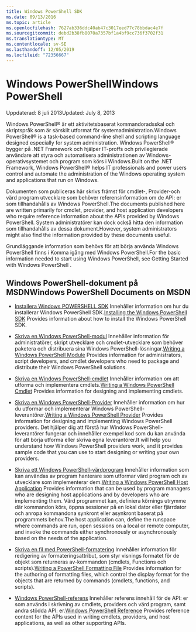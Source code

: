 ```yaml
---
title: Windows PowerShell SDK
ms.date: 09/13/2016
ms.topic: article
ms.openlocfilehash: 7627ab336ddc40ab47c3017eed77c78bbdac4e7f
ms.sourcegitcommit: debd2b38fb8070a7357bf1a4bf9cc736f3702f31
ms.translationtype: MT
ms.contentlocale: sv-SE
ms.lasthandoff: 12/05/2019
ms.locfileid: "72356667"
---
```

# <a name="windows-powershell"></a><span data-ttu-id="58d07-102">Windows PowerShell</span><span class="sxs-lookup"><span data-stu-id="58d07-102">Windows PowerShell</span></span>

<span data-ttu-id="58d07-103">Uppdaterad: 8 juli 2013</span><span class="sxs-lookup"><span data-stu-id="58d07-103">Updated: July 8, 2013</span></span>

<span data-ttu-id="58d07-104">Windows PowerShell® är ett aktivitetsbaserat kommandoradsskal och skriptspråk som är särskilt utformat för systemadministration.</span><span class="sxs-lookup"><span data-stu-id="58d07-104">Windows PowerShell® is a task-based command-line shell and scripting language designed especially for system administration.</span></span> <span data-ttu-id="58d07-105">Windows PowerShell® bygger på .NET Framework och hjälper IT-proffs och privilegierade användare att styra och automatisera administrationen av Windows-operativsystemet och program som körs i Windows.</span><span class="sxs-lookup"><span data-stu-id="58d07-105">Built on the .NET Framework, Windows PowerShell® helps IT professionals and power users control and automate the administration of the Windows operating system and applications that run on Windows.</span></span>

<span data-ttu-id="58d07-106">Dokumenten som publiceras här skrivs främst för cmdlet-, Provider-och värd program utvecklare som behöver referensinformation om de API: er som tillhandahålls av Windows PowerShell.</span><span class="sxs-lookup"><span data-stu-id="58d07-106">The documents published here are written primarily for cmdlet, provider, and host application developers who require reference information about the APIs provided by Windows PowerShell.</span></span>
<span data-ttu-id="58d07-107">System administratörer kan dock också hitta den information som tillhandahålls av dessa dokument.</span><span class="sxs-lookup"><span data-stu-id="58d07-107">However, system administrators might also find the information provided by these documents useful.</span></span>

<span data-ttu-id="58d07-108">Grundläggande information som behövs för att börja använda Windows PowerShell finns i Komma igång med Windows PowerShell.</span><span class="sxs-lookup"><span data-stu-id="58d07-108">For the basic information needed to start using Windows PowerShell, see Getting Started with Windows PowerShell .</span></span>

## <a name="windows-powershell-documents-on-msdn"></a><span data-ttu-id="58d07-109">Windows PowerShell-dokument på MSDN</span><span class="sxs-lookup"><span data-stu-id="58d07-109">Windows PowerShell Documents on MSDN</span></span>

- <span data-ttu-id="58d07-110">[Installera Windows POWERSHELL SDK](./installing-the-windows-powershell-sdk.md) Innehåller information om hur du installerar Windows PowerShell SDK.</span><span class="sxs-lookup"><span data-stu-id="58d07-110">[Installing the Windows PowerShell SDK](./installing-the-windows-powershell-sdk.md) Provides information about how to install the Windows PowerShell SDK.</span></span>

- <span data-ttu-id="58d07-111">[Skriva en Windows PowerShell-modul](./module/writing-a-windows-powershell-module.md) Innehåller information för administratörer, skript utvecklare och cmdlet-utvecklare som behöver paketera och distribuera sina Windows PowerShell-lösningar.</span><span class="sxs-lookup"><span data-stu-id="58d07-111">[Writing a Windows PowerShell Module](./module/writing-a-windows-powershell-module.md) Provides information for administrators, script developers, and cmdlet developers who need to package and distribute their Windows PowerShell solutions.</span></span>

- <span data-ttu-id="58d07-112">[Skriva en Windows PowerShell-cmdlet](./cmdlet/writing-a-windows-powershell-cmdlet.md) Innehåller information om att utforma och implementera cmdlets.</span><span class="sxs-lookup"><span data-stu-id="58d07-112">[Writing a Windows PowerShell Cmdlet](./cmdlet/writing-a-windows-powershell-cmdlet.md) Provides information for designing and implementing cmdlets.</span></span>

- <span data-ttu-id="58d07-113">[Skriva en Windows PowerShell-Provider](./provider/writing-a-windows-powershell-provider.md) Innehåller information om hur du utformar och implementerar Windows PowerShell-leverantörer.</span><span class="sxs-lookup"><span data-stu-id="58d07-113">[Writing a Windows PowerShell Provider](./provider/writing-a-windows-powershell-provider.md) Provides information for designing and implementing Windows PowerShell providers.</span></span> <span data-ttu-id="58d07-114">Det hjälper dig att förstå hur Windows PowerShell-leverantörer fungerar och innehåller exempel kod som du kan använda för att börja utforma eller skriva egna leverantörer.</span><span class="sxs-lookup"><span data-stu-id="58d07-114">It will help you understand how Windows PowerShell providers work, and it provides sample code that you can use to start designing or writing your own providers.</span></span>

- <span data-ttu-id="58d07-115">[Skriva ett Windows PowerShell-värdprogram](./hosting/writing-a-windows-powershell-host-application.md) Innehåller information som kan användas av program hanterare som utformar värd program och av utvecklare som implementerar dem.</span><span class="sxs-lookup"><span data-stu-id="58d07-115">[Writing a Windows PowerShell Host Application](./hosting/writing-a-windows-powershell-host-application.md) Provides information that can be used by program managers who are designing host applications and by developers who are implementing them.</span></span> <span data-ttu-id="58d07-116">Värd programmet kan, definiera körnings utrymme där kommandon körs, öppna sessioner på en lokal dator eller fjärrdator och anropa kommandona synkront eller asynkront baserat på programmets behov.</span><span class="sxs-lookup"><span data-stu-id="58d07-116">The host application can, define the runspace where commands are run, open sessions on a local or remote computer, and invoke the commands either synchronously or asynchronously based on the needs of the application.</span></span>

- <span data-ttu-id="58d07-117">[Skriva en fil med PowerShell-formatering](./format/writing-a-powershell-formatting-file.md) Innehåller information för redigering av formateringsattribut, som styr visnings formatet för de objekt som returneras av-kommandon (cmdlets, Functions och scripts).</span><span class="sxs-lookup"><span data-stu-id="58d07-117">[Writing a PowerShell Formatting File](./format/writing-a-powershell-formatting-file.md) Provides information for the authoring of formatting files, which control the display format for the objects that are returned by commands (cmdlets, functions, and scripts).</span></span>

- <span data-ttu-id="58d07-118">[Windows PowerShell-referens](./windows-powershell-reference.md) Innehåller referens innehåll för de API: er som används i skrivning av cmdlets, providers och värd program, samt andra stödda API: er.</span><span class="sxs-lookup"><span data-stu-id="58d07-118">[Windows PowerShell Reference](./windows-powershell-reference.md) Provides reference content for the APIs used in writing cmdlets, providers, and host applications, as well as other supporting APIs.</span></span>
